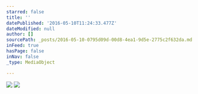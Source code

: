 ```yaml
---
starred: false
title: ''
datePublished: '2016-05-10T11:24:33.477Z'
dateModified: null
author: []
sourcePath: _posts/2016-05-10-0795d09d-00d8-4ea1-9d5e-2775c2f632da.md
inFeed: true
hasPage: false
inNav: false
_type: MediaObject

---
```

![](https://the-grid-user-content.s3-us-west-2.amazonaws.com/06ec960c-817b-436c-be9d-42563c9f4ff5.jpg)
![](https://the-grid-user-content.s3-us-west-2.amazonaws.com/bcc6af3d-ffe5-4729-8a84-176fb3596766.jpg)
